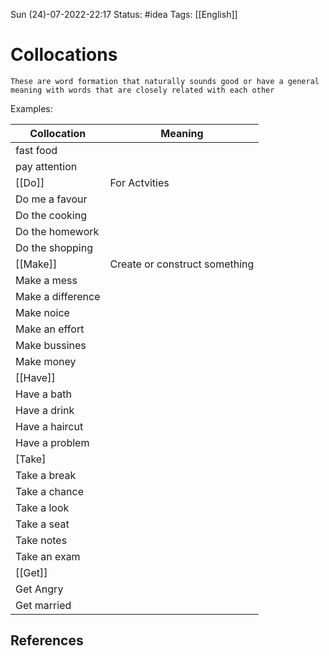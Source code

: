  Sun (24)-07-2022-22:17
Status: #idea
Tags: [[English]]

# Collocations
```ad-note
These are word formation that naturally sounds good or have a general meaning with words that are closely related with each other
```

Examples: 

| Collocation       | Meaning |
| ----------------- | ------- |
| fast food         |         |
| pay attention     |         |
| [[Do]]            | For Actvities        |
| Do me a favour    |         |
| Do the cooking    |         |
| Do the homework   |         |
| Do the shopping   |         |
| [[Make]]          |  Create or construct something       |
| Make a mess       |         |
| Make a difference |         |
| Make noice        |         |
| Make an effort    |         |
| Make bussines     |         |
| Make money        |         |
| [[Have]]          |         |
| Have a bath       |         |
| Have a drink      |         |
| Have a haircut    |         |
| Have a problem    |         |
| [Take]            |         |
| Take a break      |         |
| Take a chance     |         |
| Take a look       |         |
| Take a seat       |         |
| Take notes        |         |
| Take an exam      |         |
| [[Get]]           |         |
| Get Angry         |         |
| Get married                  |         |


## References
